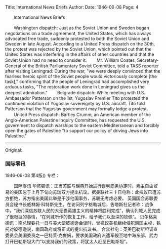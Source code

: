 Title: International News Briefs
Author:
Date: 1946-09-08
Page: 4

　　International News Briefs

　　Washington dispatch: Just as the Soviet Union and Sweden began negotiations on a trade agreement, the United States, which has always advocated free trade, suddenly protested to both the Soviet Union and Sweden in late August. According to a United Press dispatch on the 30th, the protest was rejected by the Soviet Union, which pointed out that the United States was interfering in the affairs of other countries and that the Soviet Union had no need to consider it.
　　Mr. William Coates, Secretary-General of the British Parliamentary Soviet Committee, told a TASS reporter after visiting Leningrad: During the war, "we were deeply convinced that the fearless heroic spirit of the Soviet people would victoriously complete [the task]," confirming that the people of Leningrad had accomplished very arduous tasks, "The restoration work done in Leningrad gives us the deepest admiration."
　　Belgrade dispatch: While meeting with U.S. Ambassador Patterson on the 1st, Yugoslav Premier Tito protested the continued violation of Yugoslav sovereignty by U.S. aircraft. Tito told Patterson that the Yugoslav government may formally lodge a protest.
　　United Press dispatch: Bartley Crumm, an American member of the Anglo-American Palestine Inquiry Committee, has requested the U.S. government to dispatch warships to the eastern Mediterranean and forcibly open the gates of Palestine "to support our policy of driving Jews into Palestine."



<hr /> 

Original: 


### 国际零讯

1946-09-08
第4版()
专栏：

　　国际零讯
    华盛顿讯：正当苏联与瑞典开始进行谈判商务协定时，素主自由贸易的美国忽于上月下旬向苏瑞双方提出抗议。据美联社三十日电称：此抗议已遭苏方拒绝，苏方指出美国此举是干涉他国事务，苏联无考虑必要。
    英国国会苏联委员会秘书长威林姆·科特斯先生，在访问列宁格勒城后，告塔斯社记者称：战争中，“我们深信苏联人民的大无畏英雄主义的精神将胜利完成”，确认列城人民完成了很艰巨的事情，“在列城所作的恢复工作，给予我们以至深的钦佩”。
    贝尔格莱德讯：南总理铁托一日与美大使彼德逊会谈时，曾抗议美机继续侵犯南国主权，铁托对彼德逊说，南国政府或将正式的提出抗议书。
    合众社电：英美巴勒斯坦调查委员会美国委员之一巴特莱·克鲁姆，要求美国政府派遣军舰至地中海东部，武力打开巴勒斯坦大门“以支持我们的政策，将犹太人赶至巴勒斯坦”。
